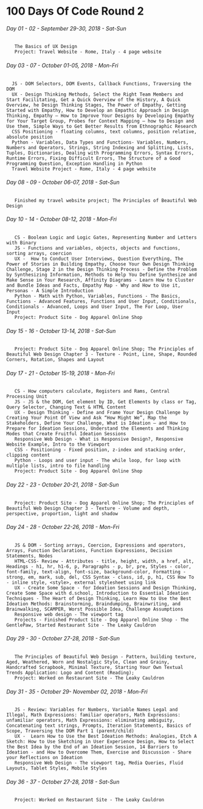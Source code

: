 # 100 Days Of Code Round 2
###### Day 01 - 02 - September 29-30, 2018  - Sat-Sun
       The Basics of UX Design
       Project: Travel Website - Rome, Italy - 4 page website 
###### Day 03 - 07 - October 01-05, 2018 - Mon-Fri  
      JS - DOM Selectors, DOM Events, Callback Functions, Traversing the DOM
      UX - Design Thinking Methods, Select the Right Team Members and Start Facilitating, Get a Quick Overview of the History, A Quick Overview, he Design Thinking Stages, The Power of Empathy, Getting Started with Empathy, How to Develop an Empathic Approach in Design Thinking, Empathy – How to Improve Your Designs by Developing Empathy for Your Target Group, Probes for Context Mapping – how to Design and Use them, Simple Ways to Get Better Results from Ethnographic Research
      CSS Positioning - floating columns, text columns, position relative, absolute position
      Python - Variables, Data Types and Functions- Variables, Numbers, Numbers and Operators, Strings, String Indexing and Splitting, Lists, Tuples, Dictionaries, Dealing with Programming Errors, Syntax Errors, Runtime Errors, Fixing Difficult Errors, The Structure of a Good Programming Question, Exception Handling in Python
      Travel Website Project - Rome, Italy - 4 page website 
###### Day 08 - 09 - October 06-07, 2018 - Sat-Sun
       Finished my travel website project; The Principles of Beautiful Web Design 
###### Day 10 - 14 - October 08-12, 2018 - Mon-Fri
       CS - Boolean Logic and Logic Gates, Representing Number and Letters with Binary
       JS - Functions and variables, objects, objects and functions, sorting arrays, coercion
       UX -  How to Conduct User Interviews, Question Everything, The Power of Stories in Building Empathy, Choose Your Own Design Thinking Challenge, Stage 2 in the Design Thinking Process - Define the Problem by Synthesizing Information, Methods to Help You Define Synthesize and Make Sense in Your Research, Affinity Diagrams - Learn How to Cluster and Bundle Ideas and Facts, Empathy Map - Why and How to Use it, Personas - A Simple Introduction
       Python - Math with Python, Variables, Functions - The Basics, Functions - Advanced Features, Functions and User Input, Conditionals, Conditionals - Advanced, Loops and User Input, The For Loop, User Input
       Project: Product Site - Dog Apparel Online Shop
###### Day 15 - 16 - October 13-14, 2018 - Sat-Sun 
       Project: Product Site - Dog Apparel Online Shop; The Principles of Beautiful Web Design Chapter 3 - Texture - Point, Line, Shape, Rounded Corners, Rotation, Shapes and Layout
###### Day 17 - 21 - October 15-19, 2018 - Mon-Fri
       CS - How computers calculate, Registers and Rams, Central Processing Unit
       JS - JS & the DOM, Get element by ID, Get Elements by class or Tag, Query Selector, Changing Text & HTML Content
       UX - Design Thinking - Define and Frame Your Design Challenge by Creating Your Point Of View and Ask “How Might We”, Map the Stakeholders, Define Your Challenge, What is Ideation – and How to Prepare for Ideation Sessions, Understand the Elements and Thinking Modes that Create Fruitful Ideation Sessions
       Responsive Web Design - What is Responsive Design?, Responsive Website Example, Intro to the Viewport
       CSS - Positioning - Fixed position, z-index and stacking order, clipping content
       Python - Loops and user input - The while loop, for loop with multiple lists, intro to file handling
       Project: Product Site - Dog Apparel Online Shop
###### Day 22 - 23 - October 20-21, 2018 - Sat-Sun 
       Project: Product Site - Dog Apparel Online Shop; The Principles of Beautiful Web Design Chapter 3 - Texture - Volume and depth, perspective, proportion, light and shadow
###### Day 24 - 28 - October 22-26, 2018 - Mon-Fri
       JS & DOM - Sorting arrays, Coercion, Expressions and operators, Arrays, Function Declarations, Function Expressions, Decision Statements, Nodes
       HTML-CSS- Review - Attributes - title, height, width, a href, alt, Headings - h1, hr, h1-6, p, Paragraphs - p, br, pre, Styles - color, font-family, text-align, font-size, background-color, Formatting - strong, em, mark, sub, del, CSS Syntax - class, id, p, h1, CSS How To - inline style, <style>, external stylesheet using link
       UX - Create Some Space - for Ideation Sessions and Design Thinking, Create Some Space with d.school, Introduction to Essential Ideation Techniques - The Heart of Design Thinking, Learn How to Use the Best Ideation Methods: Brainstorming, Braindumping, Brainwriting, and Brainwalking, SCAMPER, Worst Possible Idea, Challenge Assumptions
       Responsive web design - The viewport tag
       Projects - Finished Product Site - Dog Apparel Online Shop - The GentlePaw, Started Restaurant Site - The Leaky Cauldron
###### Day 29 - 30 - October 27-28, 2018 - Sat-Sun
       The Principles of Beautiful Web Design - Pattern, building texture, Aged, Weathered, Worn and Nostalgic Style, Clean and Grainy, Handcrafted Scrapbook, Minimal Texture, Starting Your Own Textual Trends Application: Logo and Content (Reading); 
       Project: Worked on Restaurant Site - The Leaky Cauldron
###### Day 31 - 35 - October 29- November 02, 2018 - Mon-Fri
       JS - Review: Variables for Numbers, Variable Names Legal and Illegal, Math Expressions: familiar operators, Math Expressions: unfamiliar operators, Math Expressions: eliminating ambiguity, Concatenating text strings, Prompts, Iteration Statements, Basics of Scope, Traversing the DOM Part 1 (parent/child)
       UX -  Learn How to Use the Best Ideation Methods: Analogies, Etch A Sketch: How to Use Sketching in User Experience Design, How to Select the Best Idea by the End of an Ideation Session, 14 Barriers to Ideation - and How to Overcome Them, Exercise and Discussion - Share your Reflections on Ideation 
       Responsive Web Design - The viewport tag, Media Queries, Fluid Layouts, Tablet Styles, Mobile Styles
###### Day 36 - 37 - October 27-28, 2018 - Sat-Sun
       Project: Worked on Restaurant Site - The Leaky Cauldron
